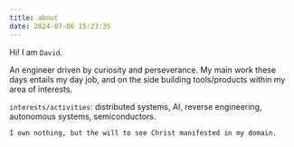 ```yaml
---
title: about
date: 2024-07-06 15:23:35
---
```


Hi! I am `David`.

An engineer driven by curiosity and perseverance. My main work these days entails my day job, and on the side building tools/products within my area of interests.

`interests/activities`: distributed systems, AI, reverse engineering, autonomous systems, semiconductors.

`I own nothing, but the will to see Christ manifested in my domain.`
